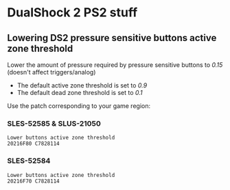 # DualShock 2 PS2 stuff

## Lowering DS2 pressure sensitive buttons active zone threshold

Lower the amount of pressure required by pressure sensitive buttons to *0.15* (doesn't affect triggers/analog)

- The default active zone threshold is set to *0.9*
- The default dead zone threshold is set to *0.1*

Use the patch corresponding to your game region:

### SLES-52585 & SLUS-21050
```
Lower buttons active zone threshold
20216F80 C7828114
```

### SLES-52584
```
Lower buttons active zone threshold
20216F70 C7828114
```
